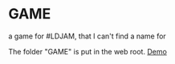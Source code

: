 # GAME
a game for #LDJAM, that I can't find a name for

The folder "GAME" is put in the web root. [Demo](http://game.pie.cool)
